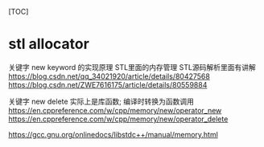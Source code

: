 [TOC]
# stl allocator
关键字 new keyword 的实现原理
STL里面的内存管理
STL源码解析里面有讲解
https://blog.csdn.net/qq_34021920/article/details/80427568
https://blog.csdn.net/ZWE7616175/article/details/80559884

关键字 new delete 实际上是库函数; 编译时转换为函数调用
https://en.cppreference.com/w/cpp/memory/new/operator_new
https://en.cppreference.com/w/cpp/memory/new/operator_delete

https://gcc.gnu.org/onlinedocs/libstdc++/manual/memory.html